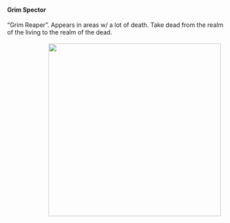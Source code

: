 #### Grim Spector

“Grim Reaper”. Appears in areas w/ a lot of death. Take dead from the realm of the living to the realm of the dead.

<div class="span3" style="float:right; padding: 4px 8px 4px 8px;">
    <img src="/static/images/the_grim_spector.jpg" height="auto" width="400px">
</div>

